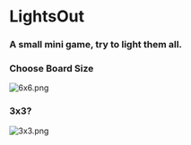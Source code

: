# LightsOut
### A small mini game, try to light them all.
### Choose Board Size
![6x6.png](https://i.imgur.com/ATUkQmo.png)    
### 3x3?
![3x3.png](https://i.imgur.com/yqRhvwL.png)
